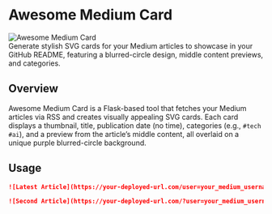 # Awesome Medium Card

![Awesome Medium Card](https://img.shields.io/badge/Awesome-Medium%20Card-blueviolet?style=flat-square)  
Generate stylish SVG cards for your Medium articles to showcase in your GitHub README, featuring a blurred-circle design, middle content previews, and categories.

## Overview

Awesome Medium Card is a Flask-based tool that fetches your Medium articles via RSS and creates visually appealing SVG cards. Each card displays a thumbnail, title, publication date (no time), categories (e.g., `#tech #ai`), and a preview from the article’s middle content, all overlaid on a unique purple blurred-circle background.

## Usage

```markdown
![Latest Article](https://your-deployed-url.com/user=your_medium_username&index=0)

![Second Article](https://your-deployed-url.com/?user=your_medium_username&index=1)
```